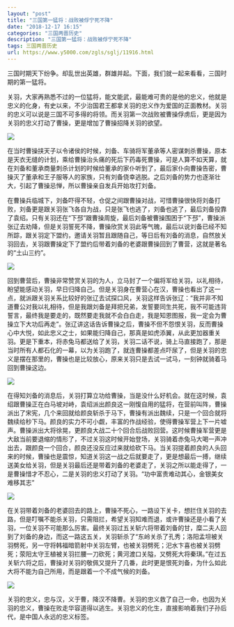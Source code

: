 ```yaml
---
layout: "post"
title: "三国第一猛将：战败被俘宁死不降"
date: "2018-12-17 16:15"
categories: "三国两晋历史"
description: "三国第一猛将：战败被俘宁死不降"
tags: 三国两晋历史
url: https://www.y5000.com/zgls/sglj/11916.html
---
```






三国时期天下纷争。却乱世出英雄，群雄并起。下面，我们就一起来看看，三国时期的第一猛将。

关羽，大家再熟悉不过的一位猛将，能文能武，最能难可贵的是他的忠义，他就是忠义的化身，有史以来，不少治国君王都拿关羽的忠义作为爱国的正面教材。关羽的忠义可以说是三国不可多得的将领。而关羽第一次战败被曹操俘虏后，更是因为关羽的忠义打动了曹操，更是增加了曹操招降关羽的欲望。

![](https://img.y5000.com/uploads/allimg/170123/1432034537-0.jpg)

在当时曹操挟天子以令诸侯的时候，刘备、车骑将军董承等人密谋刺杀曹操，原本是天衣无缝的计划，乘给曹操治头痛的死后下药毒死曹操，可是人算不如天算，就在刘备和董承商量刺杀计划的时候给董承的家仆听到了，最后家仆向曹操告密，曹操灭了董承和王子服等人的家族，只有刘备侥幸逃脱。之后刘备的势力也逐渐壮大，引起了曹操忌惮，所以曹操亲自发兵开始攻打刘备。

在曹操兵临城下，刘备吓得不轻，仓促之间跟曹操对战，可惜曹操很快将刘备打败，刘备更是跟关羽张飞各自为战，只是张飞也逃了，刘备也逃了，最后刘备投靠了袁绍。只有关羽还在“下邳”跟曹操周旋，最后刘备被曹操围困于“下邳”，曹操派张辽去劝降，但是关羽誓死不降，曹操欣赏关羽此等气魄，最后以说刘备已经不知所踪，跟关羽定下盟约，邀请关羽暂且跟随自己，等日后有刘备的消息，自然放关羽回去，关羽跟曹操定下了盟约后带着刘备的老婆跟曹操回到了曹营，这就是著名的“土山三约”。

![](https://img.y5000.com/uploads/allimg/170123/1432032604-1.jpg)

回到曹营后，曹操非常赞赏关羽的为人，立马封了一个偏将军给关羽，以礼相待，盼望能感动关羽，早日归降自己。但是关羽身在曹营心在汉，曹操也看出了这一点，就派跟关羽关系比较好的张辽去试探口风，关羽这样告诉张辽：“我并非不知道曹公对我以礼相待，但是我跟刘备是拜把兄弟，发誓要同生共死，我不可能违背誓言，最终我是要走的，既然要走我就不会白白走，我是知恩图报，我一定会为曹操立下大功后再走”。张辽讲这话告诉曹操之后，曹操不但不怨恨关羽，反而曹操心中大悦，如此忠义之士，如果能归降自己，那真是如虎添翼，从此更加器重关羽。更是下重本，将赤兔马都送给了关羽，关羽二话不说，骑上马直接跑了，那是当时所有人都石化的一幕，以为关羽跑了，就连曹操都差点吓尿了，但是关羽的忠义是摆在那里的，曹操也是比较放心，原来关羽只是去试一试马，一刻钟就骑着马回到曹操这边。

![](https://img.y5000.com/uploads/allimg/170123/1432036062-2.jpg)

在得知刘备的消息后，关羽打算立功给曹操，当是没什么好机会。就在这时候，袁绍跟曹操正在白马坡对峙，袁绍派出颜良这一刚愎自用的猛将，在营前叫阵，曹操派出了宋宪，几个来回就给颜良斩杀于马下，曹操有派出魏续，只是一个回合就将魏续给秒下马。颜良的实力不可小觑，丰富的作战经验，使得曹操军营上下一片嘘声。曹操派出大将徐晃，更颜良大战二十个回合后战败回营。这时候曹操军营更是大敌当前要退缩的情形了，不过关羽这时候开始登场，关羽骑着赤兔马大喝一声冲出去，跟颜良一个回合，颜良还没反应过来就给砍下马。当关羽提着颜良的人头回来的时候，曹操也是震惊，知道关羽这一战之后就要走了，更是想最后一搏，继续送美女给关羽，但是关羽最后还是带着刘备的老婆走了，关羽之所以能走得了，一是曹操惜才不忍心，二是关羽的忠义打动了关羽。“功中富贵难动其心，金银美女难移其志”

![](https://img.y5000.com/uploads/allimg/170123/1432035J6-3.jpg)

在关羽带着刘备的老婆回去的路上，曹操不死心，一路设下关卡，想拦住关羽的去路，但是叮嘱不能杀关羽，只需阻拦，希望关羽知难而退，或许曹操还是小看了关羽，一位关羽不可能那么厉害。最终关羽过五关斩六将带着刘备的甘，糜二夫人回到了刘备的身边，而这一路这五关，关羽斩杀了“东岭关杀了孔秀；洛阳孟坦被关羽劈死，另一守将韩福暗箭射中关羽左臂，也被关羽劈死；汜水卞喜也被关羽劈死；荥阳太守王植被关羽拦腰一刀砍死；黄河渡口关隘，又劈死大将秦琪。”在过五关斩六将之后，曹操对关羽的敬佩又提升了几番，此时更是恨死刘备，为什么如此大将不能为自己所用，而是跟着一个不成气候的刘备。

![](https://img.y5000.com/uploads/allimg/170123/1432035c2-4.jpg)

关羽的忠义，忠与汉，义于曹，降汉不降曹。关羽的忠义救了自己一命，也因为关羽的忠义，曹操在败走华容道得以逃生。关羽忠义的化生，直接影响着我们子孙后代，是中国人永远的忠义标签。
